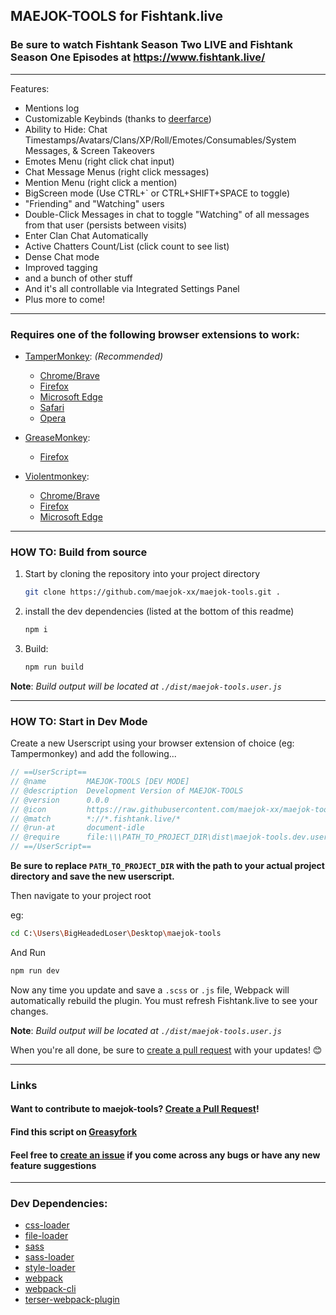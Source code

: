 ## MAEJOK-TOOLS for Fishtank.live

### Be sure to watch Fishtank Season Two LIVE and Fishtank Season One Episodes at https://www.fishtank.live/

---

Features:

- Mentions log
- Customizable Keybinds (thanks to [deerfarce](https://github.com/deerfarce))
- Ability to Hide: Chat Timestamps/Avatars/Clans/XP/Roll/Emotes/Consumables/System Messages, & Screen Takeovers
- Emotes Menu (right click chat input)
- Chat Message Menus (right click messages)
- Mention Menu (right click a mention)
- BigScreen mode (Use CTRL+` or CTRL+SHIFT+SPACE to toggle)
- "Friending" and "Watching" users
- Double-Click Messages in chat to toggle "Watching" of all messages from that user (persists between visits)
- Enter Clan Chat Automatically
- Active Chatters Count/List (click count to see list)
- Dense Chat mode
- Improved tagging
- and a bunch of other stuff
- And it's all controllable via Integrated Settings Panel
- Plus more to come!

---

### Requires one of the following browser extensions to work:

- [TamperMonkey](https://www.tampermonkey.net/): _(Recommended)_

  - [Chrome/Brave](https://www.tampermonkey.net/index.php?browser=chrome)
  - [Firefox](https://www.tampermonkey.net/index.php?browser=firefox)
  - [Microsoft Edge](https://www.tampermonkey.net/index.php?browser=edge)
  - [Safari](https://www.tampermonkey.net/index.php?browser=safari)
  - [Opera](https://www.tampermonkey.net/index.php?browser=opera)

- [GreaseMonkey](https://www.greasespot.net/):

  - [Firefox](https://addons.mozilla.org/en-US/firefox/addon/greasemonkey/)

- [Violentmonkey](https://violentmonkey.github.io/):
  - [Chrome/Brave](https://chromewebstore.google.com/detail/violentmonkey/jinjaccalgkegednnccohejagnlnfdag)
  - [Firefox](https://addons.mozilla.org/en-US/firefox/addon/violentmonkey/)
  - [Microsoft Edge](https://microsoftedge.microsoft.com/addons/detail/violentmonkey/eeagobfjdenkkddmbclomhiblgggliao)

---

### HOW TO: Build from source

1. Start by cloning the repository into your project directory

   ```bash
   git clone https://github.com/maejok-xx/maejok-tools.git .
   ```

2. install the dev dependencies (listed at the bottom of this readme)

   ```bash
   npm i
   ```

3. Build:
   ```bash
   npm run build
   ```

**Note**: _Build output will be located at `./dist/maejok-tools.user.js`_

---

### HOW TO: Start in Dev Mode

Create a new Userscript using your browser extension of choice (eg: Tampermonkey) and add the following...

```js
// ==UserScript==
// @name         MAEJOK-TOOLS [DEV MODE]
// @description  Development Version of MAEJOK-TOOLS
// @version      0.0.0
// @icon         https://raw.githubusercontent.com/maejok-xx/maejok-tools/master/public/images/icon.png
// @match        *://*.fishtank.live/*
// @run-at       document-idle
// @require      file:\\\PATH_TO_PROJECT_DIR\dist\maejok-tools.dev.user.js
// ==/UserScript==
```

**Be sure to replace `PATH_TO_PROJECT_DIR` with the path to your actual project directory and save the new userscript.**

Then navigate to your project root

eg:

```bash
cd C:\Users\BigHeadedLoser\Desktop\maejok-tools
```

And Run

```bash
npm run dev
```

Now any time you update and save a `.scss` or `.js` file, Webpack will automatically rebuild the plugin. You must refresh Fishtank.live to see your changes.

**Note**: _Build output will be located at `./dist/maejok-tools.user.js`_

When you're all done, be sure to [create a pull request](https://github.com/maejok-xx/maejok-tools/pulls) with your updates! 😊

---

### Links

#### Want to contribute to maejok-tools? [Create a Pull Request](https://github.com/maejok-xx/maejok-tools/pulls)!

#### Find this script on [Greasyfork](https://greasyfork.org/en/scripts/465416-maejok-tools-for-fishtank-live)

#### Feel free to [create an issue](https://github.com/maejok-xx/maejok-tools/issues) if you come across any bugs or have any new feature suggestions

---

### Dev Dependencies:

- [css-loader](https://npmjs.com/package/css-loader)
- [file-loader](https://npmjs.com/package/css-loader)
- [sass](https://npmjs.com/package/css-loader)
- [sass-loader](https://npmjs.com/package/css-loader)
- [style-loader](https://npmjs.com/package/css-loader)
- [webpack](https://npmjs.com/package/css-loader)
- [webpack-cli](https://npmjs.com/package/css-loader)
- [terser-webpack-plugin](https://npmjs.com/package/css-loader)
